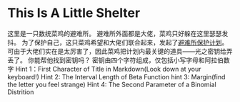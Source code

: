 # This Is A Little Shelter
这里是一只数统菜鸡的避难所。
避难所外面都是大佬，菜鸡只好躲在这里瑟瑟发抖。
为了保护自己，这只菜鸡希望和大佬们联合起来，发起了[避难所保护计划](https://pan.baidu.com/s/1eNy2J9sb82L1CUA894cCTA)。
可由于大佬们实在是太厉害了，因此菜鸡把计划内最关键的道具——光之密钥给弄丢了。
你能帮他找到密钥吗？
密钥由四个字符组成，仅包括小写字母和阿拉伯数字
Hint 1：First Character of Title in Markdown(Look down at your keyboard!)
Hint 2: The Interval Length of Beta Function
hint 3: Margin(find the letter you feel strange)
Hint 4: The Second Parameter of a Binomial Distrition
